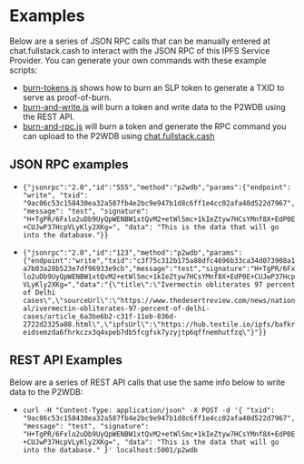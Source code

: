 # Examples

Below are a series of JSON RPC calls that can be manually entered at chat.fullstack.cash to interact with the JSON RPC of this IPFS Service Provider. You can generate your own commands with these example scripts:

- [burn-tokens.js](./burn-tokens.js) shows how to burn an SLP token to generate a TXID to serve as proof-of-burn.
- [burn-and-write.js](./burn-and-write.js) will burn a token and write data to the P2WDB using the REST API.
- [burn-and-rpc.js](./burn-and-rpc.js) will burn a token and generate the RPC command you can upload to the P2WDB using [chat.fullstack.cash](https://chat.fullstack.cash)

## JSON RPC examples

- `{"jsonrpc":"2.0","id":"555","method":"p2wdb","params":{"endpoint": "write", "txid": "9ac06c53c158430ea32a587fb4e2bc9e947b1d8c6ff1e4cc02afa40d522d7967", "message": "test", "signature": "H+TgPR/6Fxlo2uDb9UyQpWENBW1xtQvM2+etWlSmc+1kIeZtyw7HCsYMnf8X+EdP0E+CUJwP37HcpVLyKly2XKg=", "data": "This is the data that will go into the database."}}`

- `{"jsonrpc":"2.0","id":"123","method":"p2wdb","params":{"endpoint":"write","txid":"c3f75c312b175a88dfc4696b33ca34d073908a1a7b03a28b523e7df96933e9cb","message":"test","signature":"H+TgPR/6Fxlo2uDb9UyQpWENBW1xtQvM2+etWlSmc+1kIeZtyw7HCsYMnf8X+EdP0E+CUJwP37HcpVLyKly2XKg=","data":"{\"title\":\"Ivermectin obliterates 97 percent of Delhi cases\",\"sourceUrl\":\"https://www.thedesertreview.com/news/national/ivermectin-obliterates-97-percent-of-delhi-cases/article_6a3be6b2-c31f-11eb-836d-2722d2325a08.html\",\"ipfsUrl\":\"https://hub.textile.io/ipfs/bafkreidsemzda6fhrkczx3q4xpeb7db5fcgfsk7yzyjtp6qffnemhutfzq\"}"}}`

## REST API Examples

Below are a series of REST API calls that use the same info below to write data to the P2WDB:

- `curl -H "Content-Type: application/json" -X POST -d '{ "txid": "9ac06c53c158430ea32a587fb4e2bc9e947b1d8c6ff1e4cc02afa40d522d7967", "message": "test", "signature": "H+TgPR/6Fxlo2uDb9UyQpWENBW1xtQvM2+etWlSmc+1kIeZtyw7HCsYMnf8X+EdP0E+CUJwP37HcpVLyKly2XKg=", "data": "This is the data that will go into the database." }' localhost:5001/p2wdb`
